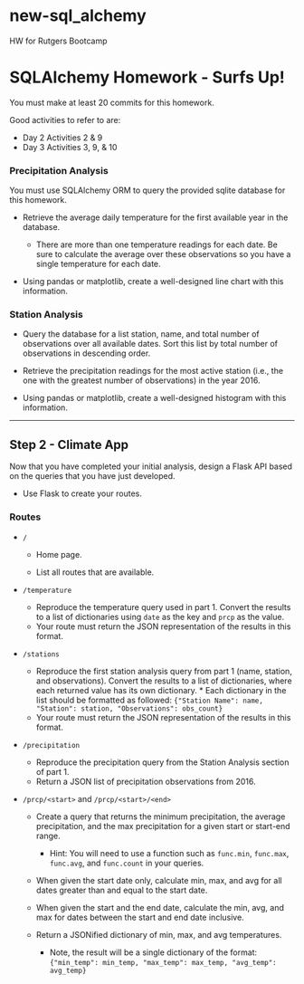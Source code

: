 # new-sql_alchemy
HW for Rutgers Bootcamp


# SQLAlchemy Homework - Surfs Up!

You must make at least 20 commits for this homework.

Good activities to refer to are:

* Day 2 Activities 2 & 9
* Day 3 Activities 3, 9, & 10


### Precipitation Analysis
You must use SQLAlchemy ORM to query the provided sqlite database for this homework.

* Retrieve the average daily temperature for the first available year in the database.
	* There are more than one temperature readings for each date. Be sure to calculate the average over these observations so you have a single temperature for each date.

* Using pandas or matplotlib, create a well-designed line chart with this information.
 
### Station Analysis

* Query the database for a list station, name, and total number of observations over all available dates. Sort this list by total number of observations in descending order.

* Retrieve the precipitation readings for the most active station (i.e., the one with the greatest number of observations) in the year 2016.

* Using pandas or matplotlib, create a well-designed histogram with this information.

- - -

## Step 2 - Climate App

Now that you have completed your initial analysis, design a Flask API based on the queries that you have just developed.

* Use Flask to create your routes.

### Routes

* `/`

  * Home page.

  * List all routes that are available.

* `/temperature`

  * Reproduce the temperature query used in part 1. Convert the results to a list of dictionaries using `date` as the key and `prcp` as the value.
  * Your route must return the JSON representation of the results in this format.

* `/stations`

  * Reproduce the first station analysis query from part 1 (name, station, and observations). Convert the results to a list of dictionaries, where each returned value has its own dictionary.
		*  Each dictionary in the list should be formatted as followed: `{"Station Name": name, "Station": station, "Observations": obs_count}`
  * Your route must return the JSON representation of the results in this format.

* `/precipitation`
  * Reproduce the precipitation query from the Station Analysis section of part 1.  
  * Return a JSON list of precipitation observations from 2016.

* `/prcp/<start>` and `/prcp/<start>/<end>`

  * Create a query that returns the minimum precipitation, the average precipitation, and the max precipitation for a given start or start-end range.
    * Hint: You will need to use a function such as `func.min`, `func.max`, `func.avg`, and `func.count` in your queries.

  * When given the start date only, calculate min, max, and avg for all dates greater than and equal to the start date.

  * When given the start and the end date, calculate the min, avg, and max for dates between the start and end date inclusive.
  
  * Return a JSONified dictionary of min, max, and avg temperatures.
	  * Note, the result will be a single dictionary of the format: `{"min_temp": min_temp, "max_temp": max_temp, "avg_temp": avg_temp}`
